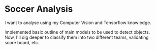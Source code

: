 # Soccer Analysis

I want to analyse using my Computer Vision and Tensorflow knowledge. 

Implemented basic outline of main models to be used to detect objects. Now, I'll dig deeper to classify them into two different teams, validating score board, etc.
